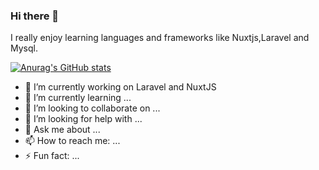### Hi there 👋
 I really enjoy learning languages and frameworks like Nuxtjs,Laravel and Mysql.

[![Anurag's GitHub stats](https://github-readme-stats.vercel.app/api?username=eziz)](https://github.com/eziz/github-readme-stats)

- 🔭 I’m currently working on Laravel and NuxtJS
- 🌱 I’m currently learning ...
- 👯 I’m looking to collaborate on ...
- 🤔 I’m looking for help with ...
- 💬 Ask me about ...
- 📫 How to reach me: ...
- ⚡ Fun fact: ...

